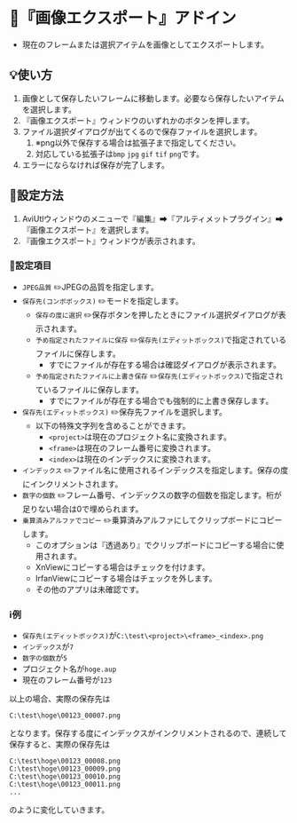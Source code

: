 ﻿# 🎉『画像エクスポート』アドイン

* 現在のフレームまたは選択アイテムを画像としてエクスポートします。

## 💡使い方

1. 画像として保存したいフレームに移動します。必要なら保存したいアイテムを選択します。
1. 『画像エクスポート』ウィンドウのいずれかのボタンを押します。
1. ファイル選択ダイアログが出てくるので保存ファイルを選択します。
	1. ※png以外で保存する場合は拡張子まで指定してください。
	2. 対応している拡張子は`bmp` `jpg` `gif` `tif` `png`です。
1. エラーにならなければ保存が完了します。

## 🔧設定方法

1. AviUtlウィンドウのメニューで『編集』➡『アルティメットプラグイン』➡『画像エクスポート』を選択します。
1. 『画像エクスポート』ウィンドウが表示されます。

### 📝設定項目

* `JPEG品質` ✏️JPEGの品質を指定します。
* `保存先(コンボボックス)` ✏️モードを指定します。
	* `保存の度に選択` ✏️保存ボタンを押したときにファイル選択ダイアログが表示されます。
	* `予め指定されたファイルに保存` ✏️`保存先(エディットボックス)`で指定されているファイルに保存します。
		* すでにファイルが存在する場合は確認ダイアログが表示されます。
	* `予め指定されたファイルに上書き保存` ✏️`保存先(エディットボックス)`で指定されているファイルに保存します。
		* すでにファイルが存在する場合でも強制的に上書き保存します。
* `保存先(エディットボックス)` ✏️保存先ファイルを選択します。
	* 以下の特殊文字列を含めることができます。
		* `<project>`は現在のプロジェクト名に変換されます。
		* `<frame>`は現在のフレーム番号に変換されます。
		* `<index>`は現在のインデックスに変換されます。
* `インデックス` ✏️ファイル名に使用されるインデックスを指定します。保存の度にインクリメントされます。
* `数字の個数` ✏️フレーム番号、インデックスの数字の個数を指定します。桁が足りない場合は0で埋められます。
* `乗算済みアルファでコピー` ✏️乗算済みアルファにしてクリップボードにコピーします。
	* このオプションは『透過あり』でクリップボードにコピーする場合に使用されます。
	* XnViewにコピーする場合はチェックを付けます。
	* IrfanViewにコピーする場合はチェックを外します。
	* その他のアプリは未確認です。

### ℹ️例

* `保存先(エディットボックス)`が`C:\test\<project>\<frame>_<index>.png`
* `インデックス`が`7`
* `数字の個数`が`5`
* プロジェクト名が`hoge.aup`
* 現在のフレーム番号が`123`

以上の場合、実際の保存先は
```
C:\test\hoge\00123_00007.png
```
となります。保存する度にインデックスがインクリメントされるので、連続して保存すると、実際の保存先は
```
C:\test\hoge\00123_00008.png
C:\test\hoge\00123_00009.png
C:\test\hoge\00123_00010.png
C:\test\hoge\00123_00011.png
...
```
のように変化していきます。
